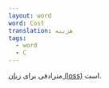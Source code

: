 ```yaml
---
layout: word
word: Cost
translation: هزینه
tags:
  - word
  - C
---
```


مترادفی برای [زیان (loss)](/L/loss) است.
